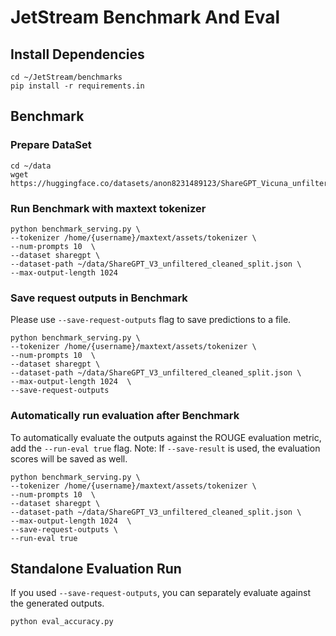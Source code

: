 # JetStream Benchmark And Eval

## Install Dependencies

```
cd ~/JetStream/benchmarks
pip install -r requirements.in
```

## Benchmark

### Prepare DataSet

```
cd ~/data
wget https://huggingface.co/datasets/anon8231489123/ShareGPT_Vicuna_unfiltered/resolve/main/ShareGPT_V3_unfiltered_cleaned_split.json

```

### Run Benchmark with maxtext tokenizer

```
python benchmark_serving.py \
--tokenizer /home/{username}/maxtext/assets/tokenizer \
--num-prompts 10  \
--dataset sharegpt \
--dataset-path ~/data/ShareGPT_V3_unfiltered_cleaned_split.json \
--max-output-length 1024

```

### Save request outputs in Benchmark

Please use `--save-request-outputs` flag to save predictions to a file.

```
python benchmark_serving.py \
--tokenizer /home/{username}/maxtext/assets/tokenizer \
--num-prompts 10  \
--dataset sharegpt \
--dataset-path ~/data/ShareGPT_V3_unfiltered_cleaned_split.json \
--max-output-length 1024  \
--save-request-outputs

```

### Automatically run evaluation after Benchmark

To automatically evaluate the outputs against the ROUGE evaluation metric, add the `--run-eval true` flag.
Note: If `--save-result` is used, the evaluation scores will be saved as well.

```
python benchmark_serving.py \
--tokenizer /home/{username}/maxtext/assets/tokenizer \
--num-prompts 10  \
--dataset sharegpt \
--dataset-path ~/data/ShareGPT_V3_unfiltered_cleaned_split.json \
--max-output-length 1024  \
--save-request-outputs \
--run-eval true

```

## Standalone Evaluation Run

If you used `--save-request-outputs`, you can separately evaluate against the generated outputs.

```
python eval_accuracy.py

```